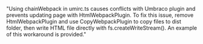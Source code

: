 "Using chainWebpack in umirc.ts causes conflicts with Umbraco plugin and prevents updating page with HtmlWebpackPlugin. To fix this issue, remove HtmlWebpackPlugin and use CopyWebpackPlugin to copy files to dist folder, then write HTML file directly with fs.createWriteStream(). An example of this workaround is provided."
